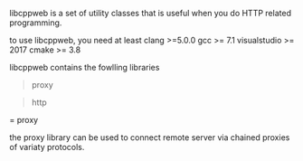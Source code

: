 
libcppweb is a set of utility classes that is useful when you do HTTP related programming.

to use libcppweb, you need at least clang >=5.0.0 gcc >= 7.1 visualstudio >= 2017 cmake >= 3.8


libcppweb contains the fowlling libraries

> proxy

> http


= proxy

the proxy library can be used to connect remote server via chained proxies of variaty protocols.

